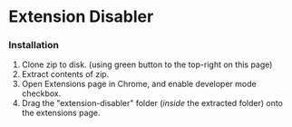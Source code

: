 # Extension Disabler

### Installation

1) Clone zip to disk. (using green button to the top-right on this page)
2) Extract contents of zip.
3) Open Extensions page in Chrome, and enable developer mode checkbox.
4) Drag the "extension-disabler" folder (_inside_ the extracted folder) onto the extensions page.